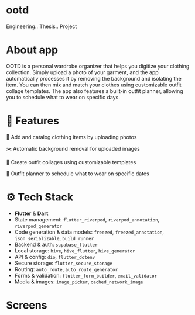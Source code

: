 # ootd
Engineering.. Thesis.. Project

# About app
OOTD is a personal wardrobe organizer that helps you digitize your clothing collection. Simply upload a photo of your garment, and the app automatically processes it by removing the background and isolating the item. You can then mix and match your clothes using customizable outfit collage templates. The app also features a built-in outfit planner, allowing you to schedule what to wear on specific days.

# 🚀 Features
📸 Add and catalog clothing items by uploading photos

✂️ Automatic background removal for uploaded images

🧩 Create outfit collages using customizable templates

📅 Outfit planner to schedule what to wear on specific dates

# ⚙️ Tech Stack

- **Flutter** & **Dart**
- State management: `flutter_riverpod`, `riverpod_annotation`, `riverpod_generator`
- Code generation & data models: `freezed`, `freezed_annotation`, `json_serializable`, `build_runner`
- Backend & auth: `supabase_flutter`
- Local storage: `hive`, `hive_flutter`, `hive_generator`
- API & config: `dio`, `flutter_dotenv`
- Secure storage: `flutter_secure_storage`
- Routing: `auto_route`, `auto_route_generator`
- Forms & validation: `flutter_form_builder`, `email_validator`
- Media & images: `image_picker`, `cached_network_image`

# Screens


